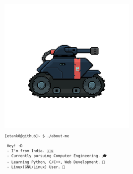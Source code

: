 <img src="https://github.com/etank0/etank0/blob/main/etank0-transparent.gif" width="400" height="400" />

```
[etank0@github]~ $ ./about-me

 Hey! :D
 - I'm from India. 🇮🇳
 - Currently pursuing Computer Engineering. 🎓
 - Learning Python, C/C++, Web Development. 🐍
 - Linux(GNU/Linux) User. 🐧
```
